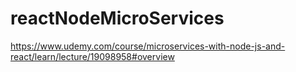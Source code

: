 # reactNodeMicroServices
https://www.udemy.com/course/microservices-with-node-js-and-react/learn/lecture/19098958#overview
